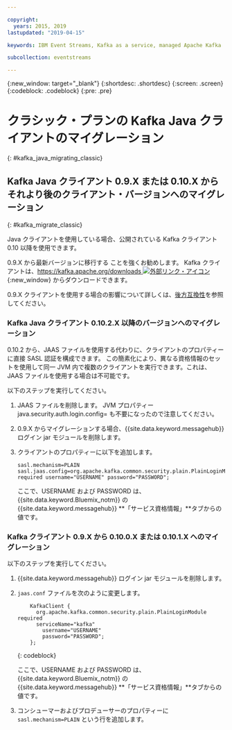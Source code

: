 ```yaml
---

copyright:
  years: 2015, 2019
lastupdated: "2019-04-15"

keywords: IBM Event Streams, Kafka as a service, managed Apache Kafka

subcollection: eventstreams

---
```


{:new_window: target="_blank"}
{:shortdesc: .shortdesc}
{:screen: .screen}
{:codeblock: .codeblock}
{:pre: .pre}

# クラシック・プランの Kafka Java クライアントのマイグレーション 
{: #kafka_java_migrating_classic}


## Kafka Java クライアント 0.9.X または 0.10.X からそれより後のクライアント・バージョンへのマイグレーション
{: #kafka_migrate_classic}


Java クライアントを使用している場合、公開されている
Kafka クライアント 0.10 以降を使用できます。 

0.9.X から最新バージョンに移行する
ことを強くお勧めします。 Kafka クライアントは、[https://kafka.apache.org/downloads ![外部リンク・アイコン](../../icons/launch-glyph.svg "外部リンク・アイコン")](https://kafka.apache.org/downloads){:new_window} からダウンロードできます。

0.9.X クライアントを使用する場合の影響について詳しくは、[後方互換性](/docs/services/EventStreams?topic=eventstreams-kafka_clients#compatibility)を参照してください。



### Kafka Java クライアント 0.10.2.X 以降のバージョンへのマイグレーション

0.10.2 から、JAAS ファイルを使用する代わりに、クライアントのプロパティーに直接 SASL 認証を構成できます。 この簡素化により、異なる資格情報のセットを使用して同一 JVM 内で複数のクライアントを実行できます。これは、JAAS ファイルを使用する場合は不可能です。

以下のステップを実行してください。

1. JAAS ファイルを削除します。 JVM プロパティー java.security.auth.login.config=<PATH TO JAAS> も不要になったので注意してください。
2. 0.9.X からマイグレーションする場合、{{site.data.keyword.messagehub}} ログイン jar モジュールを削除します。
2. クライアントのプロパティーに以下を追加します。
    ```
	sasl.mechanism=PLAIN
    sasl.jaas.config=org.apache.kafka.common.security.plain.PlainLoginModule required username="USERNAME" password="PASSWORD";
	```

	ここで、USERNAME および PASSWORD は、{{site.data.keyword.Bluemix_notm}} の {{site.data.keyword.messagehub}} **「サービス資格情報」**タブからの値です。
	
	

### Kafka クライアント 0.9.X から 0.10.0.X または 0.10.1.X へのマイグレーション

以下のステップを実行してください。

1. {{site.data.keyword.messagehub}} ログイン jar モジュールを削除します。
2. <code>jaas.conf</code> ファイルを次のように変更します。
    ```
        KafkaClient {
          org.apache.kafka.common.security.plain.PlainLoginModule required
          serviceName="kafka"
            username="USERNAME"
            password="PASSWORD";
        };
    ```
    {: codeblock}

	ここで、USERNAME および PASSWORD は、{{site.data.keyword.Bluemix_notm}} の {{site.data.keyword.messagehub}} **「サービス資格情報」**タブからの値です。
	
3. コンシューマーおよびプロデューサーのプロパティーに <code>sasl.mechanism=PLAIN</code> という行を追加します。
